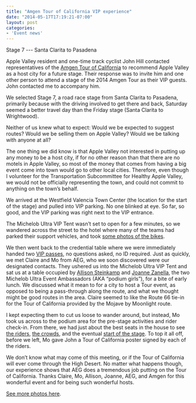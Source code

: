 ```yaml
---
title: "Amgen Tour of California VIP experience"
date: "2014-05-17T17:19:21-07:00"
layout: post
categories:
- 'Event news'
---
```


Stage 7 --- Santa Clarita to Pasadena  
  
Apple Valley resident and one-time track cyclist John Hill contacted representatives of the [Amgen Tour of California](https://www.amgentourofcalifornia.com/) to recommend Apple Valley as a host city for a future stage. Their response was to invite him and one other person to attend a stage of the 2014 Amgen Tour as their VIP guests. John contacted me to accompany him.

We selected Stage 7, a road race stage from Santa Clarita to Pasadena, primarily because with the driving involved to get there and back, Saturday seemed a better travel day than the Friday stage (Santa Clarita to Wrightwood).

Neither of us knew what to expect: Would we be expected to suggest routes? Would we be selling them on Apple Valley? Would we be talking with anyone at all?

The one thing we did know is that Apple Valley not interested in putting up any money to be a host city, if for no other reason than that there are no motels in Apple Valley, so most of the money that comes from having a big event come into town would go to other local cities. Therefore, even though I volunteer for the Transportation Subcommittee for Healthy Apple Valley, we would not be officially representing the town, and could not commit to anything on the town’s behalf.

We arrived at the Westfield Valencia Town Center (the location for the start of the stage) and pulled into VIP parking. No one blinked at eye. So far, so good, and the VIP parking was right next to the VIP entrance.

The Michelob Ultra VIP Tent wasn’t set to open for a few minutes, so we wandered across the street to the hotel where many of the teams had parked their support vehicles, and took [some photos of the bikes](https://www.dropbox.com/sh/q53u6bt2dil8aj0/AADe2-uB4UUjgvSNkaTYpamRa).

We then went back to the credential table where we were immediately handed two [VIP passes](https://www.dropbox.com/s/8rc68dso1jg7xrd/vip-pass.jpg), no questions asked, no ID required. Just as quickly, we met Claire and Mo from AEG, who we soon discovered were our designated contacts. They ushered us into the Michelob Ultra VIP Tent and sat us at a table occupied by [Allison Steinkamp](https://www.dropbox.com/s/pltcegniyhmkdm8/2014-05-17%2011.07.24-2.jpg) and [Joanne Zanella](https://www.dropbox.com/s/pue3ny64zza0wxp/2014-05-17%2011.13.52.jpg), the two Michelob Ultra Event Ambassadors (AKA “podium girls”), for a bite of early lunch. We discussed what it mean to for a city to host a Tour event, as opposed to being a pass-through along the route, and what we thought might be good routes in the area. Claire seemed to like the Route 66 tie-in for the Tour of California provided by the Mojave by Moonlight route.

I kept expecting them to cut us loose to wander around, but instead, Mo took us across to the podium area for the pre-stage activities and rider check-in. From there, we had just about the best seats in the house to see [the riders](https://www.dropbox.com/sh/cnmzf5uwgliuhyd/AAAlMBvg4LJViB1lIW54Jd5ka?dl=0), [the crowds](https://www.dropbox.com/sh/l24gmf91u5ha49b/AADtxo5t-WFuONgRWmtXVsAua), and the eventual [start of the stage](https://www.dropbox.com/sh/p796xyebfj5aryl/AACvFs5oxAj1NppVNt9axTcea?dl=0). To top it all off, before we left, Mo gave John a Tour of California poster signed by each of the riders.

We don’t know what may come of this meeting, or if the Tour of California will ever come through the High Desert. No matter what happens though, our experience shows that AEG does a tremendous job putting on the Tour of California. Thanks Claire, Mo, Allison, Joanne, AEG, and Amgen for this wonderful event and for being such wonderful hosts.

[See more photos here](https://www.dropbox.com/sh/9etdl5a3uvykiwk/AAAMudKuEkyLlVs4YGmvrWWaa).